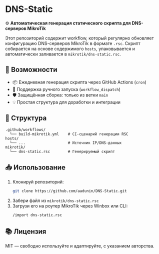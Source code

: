 # DNS-Static

⚙️ **Автоматическая генерация статического скрипта для DNS-серверов MikroTik**

Этот репозиторий содержит workflow, который регулярно обновляет конфигурацию DNS-серверов MikroTik в формате `.rsc`. Скрипт собирается на основе содержимого `hosts`, упаковывается и автоматически заливается в `mikrotik/dns-static.rsc`.

## 🚀 Возможности

- 📦 Ежедневная генерация скрипта через GitHub Actions (`cron`)
- 🔁 Поддержка ручного запуска (`workflow_dispatch`)
- 🛡️ Защищённая сборка: только из ветки `main`
- 💡 Простая структура для доработки и интеграции

## 🧱 Структура

```
.github/workflows/
  └── build-mikrotik.yml    # CI-сценарий генерации RSC
hosts/
  └── ...                   # Источник IP/DNS-данных
mikrotik/
  └── dns-static.rsc        # Генерируемый скрипт
```

## 📥 Использование

1. Клонируй репозиторий:
   ```bash
   git clone https://github.com/aadunin/DNS-Static.git
   ```
2. Забери файл из `mikrotik/dns-static.rsc`
3. Загрузи его на роутер MikroTik через Winbox или CLI:
   ```bash
   /import dns-static.rsc
   ```

## 📚 Лицензия

MIT — свободно используйте и адаптируйте, с указанием авторства.
